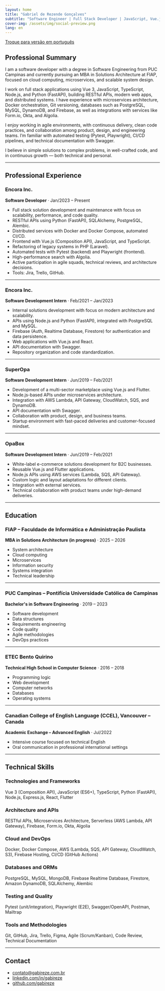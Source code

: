 ```yaml
---
layout: home
title: "Gabriel de Rezende Gonçalves"
subtitle: "Software Engineer | Full Stack Developer | JavaScript, Vue.js, React, Laravel, Python | MBA in Solutions Architecture"
cover-img: /assets/img/social-preview.png
lang: en
---
```


[Troque para versão em português](/)

## Professional Summary

I am a software developer with a degree in Software Engineering from PUC Campinas and currently pursuing an MBA in Solutions Architecture at FIAP, focused on cloud computing, microservices, and scalable system design.

I work on full stack applications using Vue 3, JavaScript, TypeScript, Node.js, and Python (FastAPI), building RESTful APIs, modern web apps, and distributed systems. I have experience with microservices architecture, Docker orchestration, Git versioning, databases such as PostgreSQL, MySQL, DynamoDB, and Firebase, as well as integrations with services like Form.io, Okta, and Algolia.

I enjoy working in agile environments, with continuous delivery, clean code practices, and collaboration among product, design, and engineering teams. I’m familiar with automated testing (Pytest, Playwright), CI/CD pipelines, and technical documentation with Swagger.

I believe in simple solutions to complex problems, in well-crafted code, and in continuous growth — both technical and personal.

---

## Professional Experience

### Encora Inc.

**Software Developer** · Jan/2023 – Present

- Full stack solution development and maintenance with focus on scalability, performance, and code quality.
- RESTful APIs using Python (FastAPI), SQLAlchemy, PostgreSQL, Alembic.
- Distributed services with Docker and Docker Compose, automated CI/CD.
- Frontend with Vue.js (Composition API), JavaScript, and TypeScript.
- Refactoring of legacy systems in PHP (Laravel).
- Automated tests with Pytest (backend) and Playwright (frontend).
- High-performance search with Algolia.
- Active participation in agile squads, technical reviews, and architecture decisions.
- Tools: Jira, Trello, GitHub.

---

### Encora Inc.

**Software Development Intern** · Feb/2021 – Jan/2023

- Internal solutions development with focus on modern architecture and scalability.
- APIs using Node.js and Python (FastAPI), integrated with PostgreSQL and MySQL.
- Firebase (Auth, Realtime Database, Firestore) for authentication and data persistence.
- Web applications with Vue.js and React.
- API documentation with Swagger.
- Repository organization and code standardization.

---

### SuperOpa

**Software Development Intern** · Jun/2019 – Feb/2021

- Development of a multi-sector marketplace using Vue.js and Flutter.
- Node.js-based APIs under microservices architecture.
- Integration with AWS Lambda, API Gateway, CloudWatch, SQS, and DynamoDB.
- API documentation with Swagger.
- Collaboration with product, design, and business teams.
- Startup environment with fast-paced deliveries and customer-focused mindset.

---

### OpaBox

**Software Development Intern** · Jun/2019 – Feb/2021

- White-label e-commerce solutions development for B2C businesses.
- Reusable Vue.js and Flutter applications.
- Node.js APIs using AWS services (Lambda, SQS, API Gateway).
- Custom logic and layout adaptations for different clients.
- Integration with external services.
- Technical collaboration with product teams under high-demand deliveries.

---

## Education

### FIAP – Faculdade de Informática e Administração Paulista

**MBA in Solutions Architecture (in progress)** · 2025 – 2026

- System architecture
- Cloud computing
- Microservices
- Information security
- Systems integration
- Technical leadership

---

### PUC Campinas – Pontifícia Universidade Católica de Campinas

**Bachelor's in Software Engineering** · 2019 – 2023

- Software development
- Data structures
- Requirements engineering
- Code quality
- Agile methodologies
- DevOps practices

---

### ETEC Bento Quirino

**Technical High School in Computer Science** · 2016 – 2018

- Programming logic
- Web development
- Computer networks
- Databases
- Operating systems

---

### Canadian College of English Language (CCEL), Vancouver – Canada

**Academic Exchange – Advanced English** · Jul/2022

- Intensive course focused on technical English
- Oral communication in professional international settings

---

## Technical Skills

### Technologies and Frameworks

Vue 3 (Composition API), JavaScript (ES6+), TypeScript, Python (FastAPI), Node.js, Express.js, React, Flutter

### Architecture and APIs

RESTful APIs, Microservices Architecture, Serverless (AWS Lambda, API Gateway), Firebase, Form.io, Okta, Algolia

### Cloud and DevOps

Docker, Docker Compose, AWS (Lambda, SQS, API Gateway, CloudWatch, S3), Firebase Hosting, CI/CD (GitHub Actions)

### Databases and ORMs

PostgreSQL, MySQL, MongoDB, Firebase Realtime Database, Firestore, Amazon DynamoDB, SQLAlchemy, Alembic

### Testing and Quality

Pytest (unit/integration), Playwright (E2E), Swagger/OpenAPI, Postman, Mailtrap

### Tools and Methodologies

Git, GitHub, Jira, Trello, Figma, Agile (Scrum/Kanban), Code Review, Technical Documentation

---

## Contact

- [contato@gabireze.com.br](mailto:contato@gabireze.com.br)
- [linkedin.com/in/gabireze](https://linkedin.com/in/gabireze)
- [github.com/gabireze](https://github.com/gabireze)
